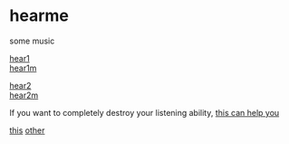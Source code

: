 # hearme
some music 

[hear1](https://bobobo-git.github.io/hearme/music/cuckoo.webm)  
[hear1m](https://bobobo-git.github.io/hearme/music/cuckoo.mp3)  

[hear2](https://bobobo-git.github.io/hearme/music/dance%20of%20the%20cuckoo.webm)    
[hear2m](https://bobobo-git.github.io/hearme/music/dance%20of%20the%20cuckoo.mp3)    

If you want to completely destroy your listening ability, [this can help you](https://radio.bobobo.de)  

[this](https://bobobo-git.github.io/hearme/)    [other](https://bobobo-git.github.io/readme/)
